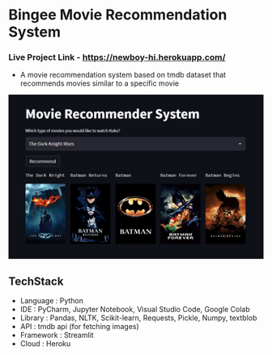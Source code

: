 ﻿# Bingee Movie Recommendation System
 
 ### Live Project Link  - https://newboy-hi.herokuapp.com/
 
 - A movie recommendation system based on tmdb dataset that recommends movies similar to a specific movie

![alt text](https://github.com/techpiyushjoshi/Recommendation-System/blob/main/Untitled.jpg)

## TechStack
- Language : Python
- IDE : PyCharm, Jupyter Notebook, Visual Studio Code, Google Colab
- Library : Pandas, NLTK, Scikit-learn, Requests, Pickle, Numpy, textblob
- API : tmdb api (for fetching images)
- Framework : Streamlit
- Cloud : Heroku

